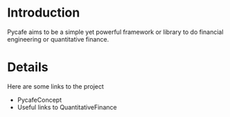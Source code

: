 # Introduction #
Pycafe aims to be a simple yet powerful framework or library to do financial engineering or quantitative finance.


# Details #

Here are some links to the project
  * PycafeConcept
  * Useful links to QuantitativeFinance

